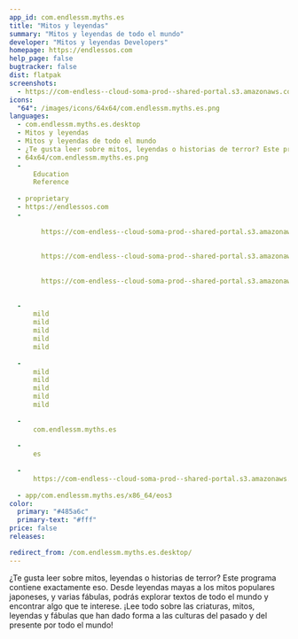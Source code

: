 ```yaml
---
app_id: com.endlessm.myths.es
title: "Mitos y leyendas"
summary: "Mitos y leyendas de todo el mundo"
developer: "Mitos y leyendas Developers"
homepage: https://endlessos.com
help_page: false
bugtracker: false
dist: flatpak
screenshots:
  - https://com-endless--cloud-soma-prod--shared-portal.s3.amazonaws.com/apps.283.screenshots.bd8a608c-c0a2-4525-a501-f8a0cfdedd96_20181023202810055.png
icons:
  "64": /images/icons/64x64/com.endlessm.myths.es.png
languages:
  - com.endlessm.myths.es.desktop
  - Mitos y leyendas
  - Mitos y leyendas de todo el mundo
  - ¿Te gusta leer sobre mitos, leyendas o historias de terror? Este programa contiene exactamente eso. Desde leyendas mayas a los mitos populares japoneses, y varias fábulas, podrás explorar textos de todo el mundo y encontrar algo que te interese. ¡Lee todo sobre las criaturas, mitos, leyendas y fábulas que han dado forma a las culturas del pasado y del presente por todo el mundo!
  - 64x64/com.endlessm.myths.es.png
  - 
      Education
      Reference
    
  - proprietary
  - https://endlessos.com
  - 
      
        https://com-endless--cloud-soma-prod--shared-portal.s3.amazonaws.com/apps.283.screenshots.bd8a608c-c0a2-4525-a501-f8a0cfdedd96_20181023202810055.png
      
      
        https://com-endless--cloud-soma-prod--shared-portal.s3.amazonaws.com/apps.283.screenshots.3a1092f9-468d-4139-8238-1a11b0fb1e5c_20181023202810055.png
      
      
        https://com-endless--cloud-soma-prod--shared-portal.s3.amazonaws.com/apps.283.screenshots.9270c86e-fbb4-41a3-83ad-d898bd9b2d56_20181023202810055.png
      
    
  - 
      mild
      mild
      mild
      mild
      mild
    
  - 
      mild
      mild
      mild
      mild
      mild
    
  - 
      com.endlessm.myths.es
    
  - 
      es
    
  - 
      https://com-endless--cloud-soma-prod--shared-portal.s3.amazonaws.com/app.1310.appCenterThumbnail.a2f17840-3cd8-4782-836e-9c2b39d4ae27_201810232027415959.jpg
    
  - app/com.endlessm.myths.es/x86_64/eos3
color:
  primary: "#485a6c"
  primary-text: "#fff"
price: false
releases:

redirect_from: /com.endlessm.myths.es.desktop/
---
```


<p>¿Te gusta leer sobre mitos, leyendas o historias de terror? Este programa contiene exactamente eso. Desde leyendas mayas a los mitos populares japoneses, y varias fábulas, podrás explorar textos de todo el mundo y encontrar algo que te interese. ¡Lee todo sobre las criaturas, mitos, leyendas y fábulas que han dado forma a las culturas del pasado y del presente por todo el mundo!</p>